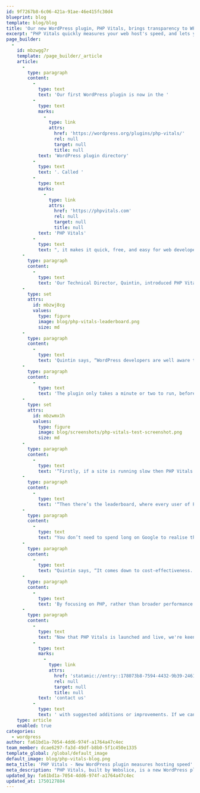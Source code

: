 ```yaml
---
id: 9f7267b8-6c06-421a-91ae-46e415fc30d4
blueprint: blog
template: blog/blog
title: 'Our new WordPress plugin, PHP Vitals, brings transparency to WP hosting'
excerpt: "PHP Vitals quickly measures your web host's speed, and lets you compare results."
page_builder:
  -
    id: mbzwgg7r
    template: /page_builder/_article
    article:
      -
        type: paragraph
        content:
          -
            type: text
            text: 'Our first WordPress plugin is now in the '
          -
            type: text
            marks:
              -
                type: link
                attrs:
                  href: 'https://wordpress.org/plugins/php-vitals/'
                  rel: null
                  target: null
                  title: null
            text: 'WordPress plugin directory'
          -
            type: text
            text: '. Called '
          -
            type: text
            marks:
              -
                type: link
                attrs:
                  href: 'https://phpvitals.com'
                  rel: null
                  target: null
                  title: null
            text: 'PHP Vitals'
          -
            type: text
            text: ", it makes it quick, free, and easy for web developers to see how quickly your web host runs PHP, the technical backbone of WordPress. In an industry not known for its transparency, PHP Vitals puts objective data in the hands of the people who need it.\_"
      -
        type: paragraph
        content:
          -
            type: text
            text: 'Our Technical Director, Quintin, introduced PHP Vitals at WordCamp Brisbane on June 15, treating the Australian WordPress community to the world’s first live demonstration of PHP Vitals’ benchmarking tests. After its first few days the PHP Vitals leaderboard is already showing results from North America, Europe, Asia, and Australasia.'
      -
        type: set
        attrs:
          id: mbzwj8cg
          values:
            type: figure
            image: blog/php-vitals-leaderboard.png
            size: md
      -
        type: paragraph
        content:
          -
            type: text
            text: 'Quintin says, “WordPress developers are well aware that performance matters for SEO, UX, and other important reasons. That’s why we’re all familiar with caching, code optimization, and only running trusted themes and plugins. These are all important things to get right, but they are not the full performance story. The idea behind PHP Vitals is to bring web hosting into the conversation, and give developers the power to see and understand how their hosts contribute to overall WordPress speed.”'
      -
        type: paragraph
        content:
          -
            type: text
            text: 'The plugin only takes a minute or two to run, before returning granular results from dozens of PHP performance tests as well as an overall grade. As Quintin explains, the data has multiple uses.'
      -
        type: set
        attrs:
          id: mbzwmx1h
          values:
            type: figure
            image: blog/screenshots/php-vitals-test-screenshot.png
            size: md
      -
        type: paragraph
        content:
          -
            type: text
            text: '“Firstly, if a site is running slow then PHP Vitals can tell you really quickly whether there’s an issue at the hosting level. You don’t want to spend hours troubleshooting WordPress if it’s actually your tech stack that’s holding things back. Or you don’t want to be on the phone to hosting support if they’re already doing a great job!'
      -
        type: paragraph
        content:
          -
            type: text
            text: '“Then there’s the leaderboard, where every user of PHP Vitals can submit their results. For anyone in the market for WordPress hosting, this is an objective way to compare performance from different hosts before you commit your money to any of them.”'
      -
        type: paragraph
        content:
          -
            type: text
            text: "You don’t need to spend long on Google to realise that different hosting comes at different prices. What you can’t see so easily is that every company has its own answer to questions like when to retire older, slower hardware or how many hosting customers are too many for each shared server.\_"
      -
        type: paragraph
        content:
          -
            type: text
            text: "Quintin says, “It comes down to cost-effectiveness. If you’re paying top dollar, you ought to get top speeds. PHP Vitals can assure you that a premium price tag is not sitting on top of outdated hardware, for example. Even at low or mid-price ranges, we’re seeing a wide range of PHP Vitals grades come through to the leaderboard. We want people to know what they’ll get before they sign up.”\_"
      -
        type: paragraph
        content:
          -
            type: text
            text: 'By focusing on PHP, rather than broader performance tests, PHP Vitals puts a spotlight squarely on web hosts. “It’s a world that we deeply understand,” Quintin says. “Hosting is complex, and often opaque. That doesn’t always mean that your host is hiding something though. We’re proud to be offering transparency, and giving developers another tool they can use to run WordPress as fast as possible.”'
      -
        type: paragraph
        content:
          -
            type: text
            text: "Now that PHP Vitals is launched and live, we're keen to hear from WordPress developers. As well as submitting results to the PHP Vitals leaderboard, you’re invited to submit reviews and ratings, or "
          -
            type: text
            marks:
              -
                type: link
                attrs:
                  href: 'statamic://entry::178073b8-7594-4432-9b39-2461b487bce8'
                  rel: null
                  target: null
                  title: null
            text: 'contact us'
          -
            type: text
            text: ' with suggested additions or improvements. If we can make it easier for WordPress developers to find fast hosting at the right price, then PHP Vitals is doing its job.'
    type: article
    enabled: true
categories:
  - wordpress
author: fa61bd1a-7054-4dd6-974f-a1764a47c4ec
team_member: dcae6297-fa3d-49df-b8b0-5f1c450e1335
template_global: /global/default_image
default_image: blog/php-vitals-blog.png
meta_title: 'PHP Vitals - New WordPress plugin measures hosting speed'
meta_description: "PHP Vitals, built by Webslice, is a new WordPress plugin that benchmarks any web host's performance when running PHP. Compare web hosts with objective data."
updated_by: fa61bd1a-7054-4dd6-974f-a1764a47c4ec
updated_at: 1750127884
---
```


